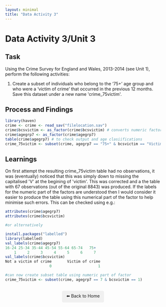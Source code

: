 ```yaml
---
layout: minimal
title: "Data Activity 3"
---
```


# Data Activity 3/Unit 3

## Task

Using the Crime Survey for England and Wales, 2013-2014 (see Unit 1), perform the following activities:

1. Create a subset of individuals who belong to the ‘75+’ age group and who were a ‘victim of crime’ that occurred in the previous 12 months. Save this dataset under a new name 'crime_75victim'.

## Process and Findings

```r
library(haven)
crime <- crime <- read_sav("filelocation.sav")
crime$bcsvictim <- as_factor(crime$bcsvictim) # converts numeric factor to the factor label so can determine relevant group
crime$agegrp7 <- as_factor(crime$agegrp7)
table(crime$agegrp7) # to check output and age clasiifications
crime_75victim <- subset(crime, agegrp7 == "75+" & bcsvictim == "Victim of crime")

```
## Learnings

On first attempt the resulting crime_75victim table had no observations, it was (eventually) noticed that this was simply down to missing the capitalised 'V' at the begining of 'victim'.  This was corrected and a the table with 67 observations (out of the original 8843) was produced.  If the labels for the numeric part of the factors are understood then I would consider it easier to produce the table using this numerical part of the factor to help minimise such errors.  This can be checked using e.g.:

```r
attributes(crime$agegrp7)
attributes(crime$bcsvictim)

#or alternatively

install.packages("labelled")
library(labelled)
val_labels(crime$agegrp7)
16-24 25-34 35-44 45-54 55-64 65-74   75+ 
    1     2     3     4     5     6     7 
val_labels(crime$bcsvictim)
Not a victim of crime       Victim of crime 
                    0                     1 

#can now create subset table using numeric part of factor
crime_75victim <- subset(crime, agegrp7 == 7 & bcsvictim == 1) 
```

<p style="text-align: center; margin-top: 2em;">
  <a href="../index.html" style="text-decoration: none; background: #f0f0f0; padding: 0.5em 1em; border-radius: 5px; display: inline-block;">
    ⬅️ Back to Home
  </a>
</p>
